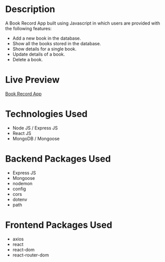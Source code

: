 # Description
A Book Record App built using Javascript in which users are provided with the following features:

- Add a new book in the database.
- Show all the books stored in the database.
- Show details for a single book.
- Update details of a book.
- Delete a book.

# Live Preview
[Book Record App](https://book-record-website.herokuapp.com/)

# Technologies Used

- Node JS / Express JS
- React JS
- MongoDB / Mongoose

# Backend Packages Used

- Express JS
- Mongoose
- nodemon
- config
- cors
- dotenv
- path

# Frontend Packages Used

- axios
- react
- react-dom
- react-router-dom

